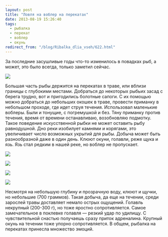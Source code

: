 ```yaml
---
layout: post
title: "Ловля на воблер на перекатах"
date: 2013-08-19 15:26:40
tags:
  - рыбалка
  - перекат
  - воблер
  - окунь
redirect_from: "/blog/Ribalka_dlia_vseh/622.html"
---
```

За последние засушливые годы что-то изменилось в повадках рыб, а может,
это было всегда, только заметил сейчас.

![](http://fishingguru.ru/uploads/images/00/00/01/2013/08/19/508701.jpg)

Большая часть рыбы держится на перекатах в траве, или вблизи границы с
глубокими местами. Добраться до некоторых рыбьих засад с берега трудно,
вот и пригодились болотные сапоги. С их помощью можно добраться до
небольших окошек в траве, провести приманку в небольшом проходе, где
идет струя течения. Использовал маленькие воблеры. Были и тонущие, с
погремушкой и без. Тяну приманку против течения, время от времени
останавливаю, возобновляю подмотку. Такое поведение искусственной рыбки
не может оставить рыбу равнодушной. Дно реки изобилует камнями и
корягами, это увеличивает число возможных укрытий для рыбы. Добыча может
быть разнообразной даже в один день. Клюют окуни, голавли, реже щука и
язь. Язь стал редким в нашей реке, но воблер не пропускает.

![](http://fishingguru.ru/uploads/images/00/00/01/2013/08/19/9f2f73.jpg)

![](http://fishingguru.ru/uploads/images/00/00/01/2013/08/19/b56602.jpg)

![](http://fishingguru.ru/uploads/images/00/00/01/2013/08/19/3766d1.jpg)

![](http://fishingguru.ru/uploads/images/00/00/01/2013/08/19/bdbb4c.jpg)

Несмотря на небольшую глубину и прозрачную воду, клюют и щучки, но
небольшие (700 граммов). Такая добыча, да еще на течении, среди зарослей
травы доставляет немало острых ощущений. Голавль некрупный (200-300 г),
но тоже яростно сопротивляется. Самое замечательное в поклевке голавля —
резкий удар по удилищу. С чувствительной снастью получаешь сразу приток
адреналина. Крупный окунь на течении тоже упорно сопротивляется. В
общем, рыбалка на перекатах принесла множество эмоций.
